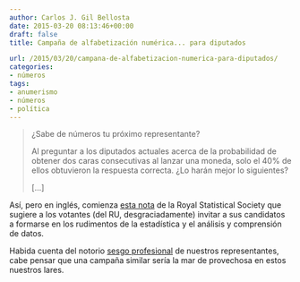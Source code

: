 ```yaml
---
author: Carlos J. Gil Bellosta
date: 2015-03-20 08:13:46+00:00
draft: false
title: Campaña de alfabetización numérica... para diputados

url: /2015/03/20/campana-de-alfabetizacion-numerica-para-diputados/
categories:
- números
tags:
- anumerismo
- números
- política
---
```


>¿Sabe de números tu próximo representante?
>
>Al preguntar a los diputados actuales acerca de la probabilidad de obtener dos caras consecutivas al lanzar una moneda, solo el 40% de ellos obtuvieron la respuesta correcta. ¿Lo harán mejor lo siguientes?
>
>[...]

Así, pero en inglés, comienza [esta nota](http://www.rss.org.uk/RSS/Influencing_Change/Lobby_election_candidates/RSS/Influencing_Change/Lobby_election_candidates.aspx) de la Royal Statistical Society que sugiere a los votantes (del RU, desgraciadamente) invitar a sus candidatos a formarse en los rudimentos de la estadística y el análisis y comprensión de datos.

Habida cuenta del notorio [sesgo profesional](http://vozpopuli.com/actualidad/57941-de-leguleyo-hasta-sacerdote-y-campesino-las-profesiones-de-sus-senorias-los-diputados) de nuestros representantes, cabe pensar que una campaña similar sería la mar de provechosa en estos nuestros lares.
